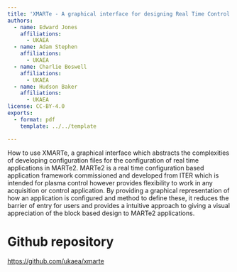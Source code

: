 ```yaml
---
title: 'XMARTe - A graphical interface for designing Real Time Control Applications with MARTe2'
authors:
  - name: Edward Jones
    affiliations:
      - UKAEA
  - name: Adam Stephen
    affiliations:
      - UKAEA
  - name: Charlie Boswell
    affiliations:
      - UKAEA
  - name: Hudson Baker
    affiliations:
      - UKAEA
license: CC-BY-4.0
exports:
  - format: pdf
    template: ../../template

---
```


How to use XMARTe, a graphical interface which abstracts the complexities of developing configuration files for the configuration of real time applications in MARTe2. MARTe2 is a real time configuration based application framework commissioned and developed from ITER which is intended for plasma control however provides flexibility to work in any acquisition or control application. By providing a graphical representation of how an application is configured and method to define these, it reduces the barrier of entry for users and provides a intuitive approach to giving a visual appreciation of the block based design to MARTe2 applications.

# Github repository
 https://github.com/ukaea/xmarte

